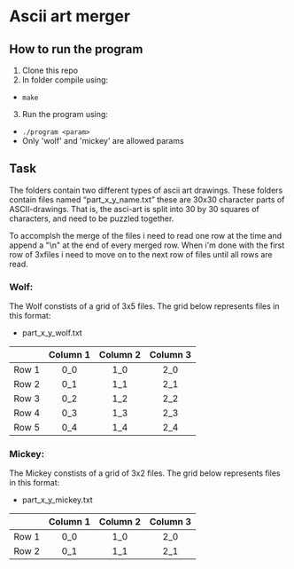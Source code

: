 # Ascii art merger

## How to run the program
1. Clone this repo
2. In folder compile using:
  * `make`
3. Run the program using:
  * `./program <param>`
  * Only 'wolf' and 'mickey' are allowed params

## Task
The folders contain two different types of ascii art drawings. These folders contain files named “part_x_y_name.txt” these are 30x30 character parts of ASCII-drawings. That is, the asci-art is split into 30 by 30 squares of characters, and need to be puzzled together.

To accomplsh the merge of the files i need to read one row at the time and append a "\n" at the end of every merged row. When i'm done with the first row of 3xfiles i need to move on to the next row of files until all rows are read.

### Wolf:
The Wolf constists of a grid of 3x5 files.
The grid below represents files in this format:
 - part_x_y_wolf.txt
 
|          | Column 1 | Column 2 | Column 3 |
|:--------:|:--------:|:--------:|:--------:|
| Row 1    | 0_0      | 1_0      | 2_0      |
| Row 2    | 0_1      | 1_1      | 2_1      |
| Row 3    | 0_2      | 1_2      | 2_2      |
| Row 4    | 0_3      | 1_3      | 2_3      |
| Row 5    | 0_4      | 1_4      | 2_4      |

### Mickey:
The Mickey constists of a grid of 3x2 files.
The grid below represents files in this format:
 - part_x_y_mickey.txt

|          | Column 1 | Column 2 | Column 3 |
|:--------:|:--------:|:--------:|:--------:|
| Row 1    | 0_0      | 1_0      | 2_0      |
| Row 2    | 0_1      | 1_1      | 2_1      |

